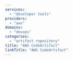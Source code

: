 ```yaml
---
services:
  - "developer tools"
providers:
  - "aws"
domains:
  - "devops"
categories:
  - "artifact repository"
title: "AWS CodeArtifact"
linkTitle: "AWS CodeArtifact"
---
```

